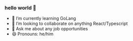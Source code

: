 ### hello world 👋

- 🌱 I’m currently learning GoLang
- 👯 I’m looking to collaborate on anything React/Typescript
- 💬 Ask me about any job opportunities
- 😄 Pronouns: he/him


